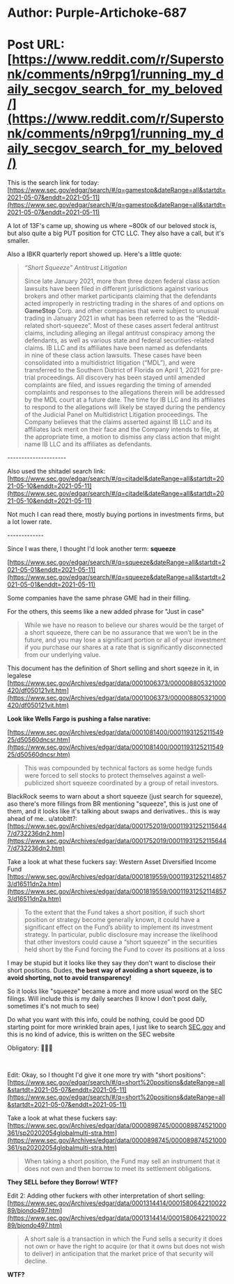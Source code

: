 # Author: Purple-Artichoke-687
# Post URL: [https://www.reddit.com/r/Superstonk/comments/n9rpg1/running_my_daily_secgov_search_for_my_beloved/](https://www.reddit.com/r/Superstonk/comments/n9rpg1/running_my_daily_secgov_search_for_my_beloved/)


This is the search link for today: [https://www.sec.gov/edgar/search/#/q=gamestop&dateRange=all&startdt=2021-05-07&enddt=2021-05-11](https://www.sec.gov/edgar/search/#/q=gamestop&dateRange=all&startdt=2021-05-07&enddt=2021-05-11)

A lot of 13F's came up, showing us where \~800k of our beloved stock is, but also quite a big PUT position for  CTC LLC. They also have a call, but it's smaller.

Also a IBKR quarterly report showed up. Here's a little quote:

>*“Short Squeeze” Antitrust Litigation*  
>  
>Since late January 2021, more than three dozen federal class action lawsuits have been filed in different jurisdictions against various brokers and other market participants claiming that the defendants acted improperly in restricting trading in the shares of and options on **GameStop** Corp. and other companies that were subject to unusual trading in January 2021 in what has been referred to as the “Reddit-related short-squeeze”. Most of these cases assert federal antitrust claims, including alleging an illegal antitrust conspiracy among the defendants, as well as various state and federal securities-related claims. IB LLC and its affiliates have been named as defendants in nine of these class action lawsuits. These cases have been consolidated into a multidistrict litigation (“MDL”), and were transferred to the Southern District of Florida on April 1, 2021 for pre-trial proceedings. All discovery has been stayed until amended complaints are filed, and issues regarding the timing of amended complaints and responses to the allegations therein will be addressed by the MDL court at a future date. The time for IB LLC and its affiliates to respond to the allegations will likely be stayed during the pendency of the Judicial Panel on Multidistrict Litigation proceedings. The Company believes that the claims asserted against IB LLC and its affiliates lack merit on their face and the Company intends to file, at the appropriate time, a motion to dismiss any class action that might name IB LLC and its affiliates as defendants. 

\---------------------

Also used the shitadel search link: [https://www.sec.gov/edgar/search/#/q=citadel&dateRange=all&startdt=2021-05-10&enddt=2021-05-11](https://www.sec.gov/edgar/search/#/q=citadel&dateRange=all&startdt=2021-05-10&enddt=2021-05-11)

Not much I can read there, mostly buying portions in investments firms, but a lot lower rate.

\-------------

Since I was there, I thought I'd look another term: **squeeze**

[https://www.sec.gov/edgar/search/#/q=squeeze&dateRange=all&startdt=2021-05-01&enddt=2021-05-11](https://www.sec.gov/edgar/search/#/q=squeeze&dateRange=all&startdt=2021-05-01&enddt=2021-05-11)

Some companies have the same phrase GME had in their filling.

For the others, this seems like a new added phrase for "Just in case"

>While we have no reason to believe our shares would be the target of a short squeeze, there can be no assurance that we won’t be in the future, and you may lose a significant portion or all of your investment if you purchase our shares at a rate that is significantly disconnected from our underlying value.

This document has the definition of Short selling and short sqeeze in it, in legalese [https://www.sec.gov/Archives/edgar/data/0001006373/000008805321000420/df050121vit.htm](https://www.sec.gov/Archives/edgar/data/0001006373/000008805321000420/df050121vit.htm)

**Look like Wells Fargo is pushing a false narative:**

[https://www.sec.gov/Archives/edgar/data/0001081400/000119312521154925/d50560dncsr.htm](https://www.sec.gov/Archives/edgar/data/0001081400/000119312521154925/d50560dncsr.htm)

>This was compounded by technical factors as some hedge funds were forced to sell stocks to protect themselves against a well-publicized short squeeze coordinated by a group of retail investors.

BlackRock seems to warn about a short squeeze (just search for squeeze), aso there's more fillings from BR mentioning "squeeze", this is just one of them, and it looks like it's talking about swaps and derivatives.. this is way ahead of me.. u/atobitt?: [https://www.sec.gov/Archives/edgar/data/0001752019/000119312521156447/d732236dn2.htm](https://www.sec.gov/Archives/edgar/data/0001752019/000119312521156447/d732236dn2.htm)

Take a look at what these fuckers say:  Western Asset Diversified Income Fund [https://www.sec.gov/Archives/edgar/data/0001819559/000119312521148573/d16511dn2a.htm](https://www.sec.gov/Archives/edgar/data/0001819559/000119312521148573/d16511dn2a.htm)

>To the extent that the Fund takes a short position, if such short position or strategy become generally known, it could have a significant effect on the Fund’s ability to implement its investment strategy. In particular, public disclosure may increase the likelihood that other investors could cause a “short squeeze” in the securities held short by the Fund forcing the Fund to cover its positions at a loss

I may be stupid but it looks like they say they don't want to disclose their short positions. Dudes, **the best way of avoiding a short squeeze, is to avoid shorting, not to avoid transparency!**

So it looks like "squeeze" became a more and more usual word on the SEC filings. Will include this is my daily searches (I know I don't post daily, sometimes it's not much to see)

Do what you want with this info, could be nothing, could be good DD starting point for more wrinkled brain apes, I just like to search [SEC.gov](https://SEC.gov) and this is no kind of advice, this is written on the SEC website

Obligatory: 🚀🚀🚀

&#x200B;

Edit: Okay, so I thought I'd give it one more try with "short positions": [https://www.sec.gov/edgar/search/#/q=short%20positions&dateRange=all&startdt=2021-05-07&enddt=2021-05-11](https://www.sec.gov/edgar/search/#/q=short%20positions&dateRange=all&startdt=2021-05-07&enddt=2021-05-11)

Take a look at what these fuckers say: [https://www.sec.gov/Archives/edgar/data/0000898745/000089874521000361/sp20202054globalmulti-stra.htm](https://www.sec.gov/Archives/edgar/data/0000898745/000089874521000361/sp20202054globalmulti-stra.htm)

>When taking a short position, the Fund may sell an instrument that it does not own and then borrow to meet its settlement obligations.

**They SELL before they Borrow! WTF?**

Edit 2: Adding other fuckers with other interpretation of short selling: [https://www.sec.gov/Archives/edgar/data/0001314414/000158064221002289/biondo497.htm](https://www.sec.gov/Archives/edgar/data/0001314414/000158064221002289/biondo497.htm)

>A short sale is a transaction in which the Fund sells a security it does not own or have the right to acquire (or that it owns but does not wish to deliver) in anticipation that the market price of that security will decline.

**WTF?**
